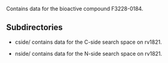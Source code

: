 Contains data for the bioactive compound F3228-0184.

## Subdirectories

- cside/ contains data for the C-side search space on rv1821.

- nside/ contains data for the N-side search space on rv1821.

